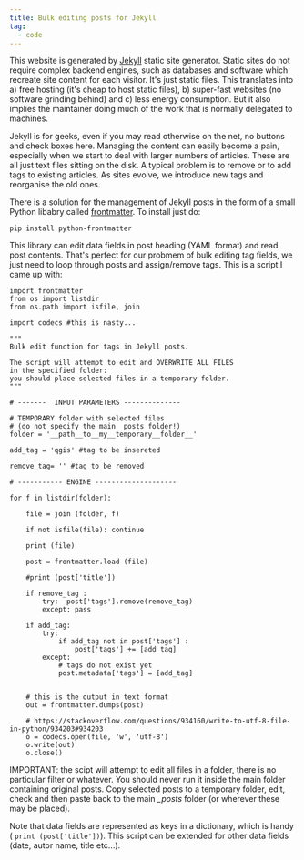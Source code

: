 ```yaml
---
title: Bulk editing posts for Jekyll 
tag: 
  - code
---
```


This website is generated by [Jekyll](https://jekyllrb.com/) static site generator. Static sites do not require complex backend engines, such as databases and software which recreate site content for each visitor. It's just static files. This translates into a) free hosting (it's cheap to host static files), b) super-fast websites (no software grinding behind) and c) less energy consumption. But it also implies the maintainer doing much of the work that is normally delegated to machines.

Jekyll is for geeks, even if you may read otherwise on the net, no buttons and check boxes here. Managing the content can easily become a pain, especially when we start to deal with larger numbers of articles. These are all just text files sitting on the disk. A typical problem is to remove or to add tags to existing articles. As sites evolve, we introduce new tags and reorganise the old ones. 

There is a solution for the management of Jekyll posts in the form of a small Python libabry called [frontmatter](https://python-frontmatter.readthedocs.io/en/latest/). To install just do:

```
pip install python-frontmatter
```          

This library can edit data fields in post heading (YAML format) and read post contents. That's perfect for our probmem of bulk editing tag fields, we just need to loop through posts and assign/remove tags. This is a script I came up with: 


```
import frontmatter
from os import listdir
from os.path import isfile, join

import codecs #this is nasty...

"""
Bulk edit function for tags in Jekyll posts. 

The script will attempt to edit and OVERWRITE ALL FILES 
in the specified folder: 
you should place selected files in a temporary folder. 
"""

# -------  INPUT PARAMETERS --------------

# TEMPORARY folder with selected files 
# (do not specify the main _posts folder!)
folder = '__path__to__my__temporary__folder__'

add_tag = 'qgis' #tag to be insereted

remove_tag= '' #tag to be removed

# ----------- ENGINE --------------------

for f in listdir(folder):

    file = join (folder, f)

    if not isfile(file): continue

    print (file)

    post = frontmatter.load (file)

    #print (post['title'])
	
	if remove_tag :
        try:  post['tags'].remove(remove_tag)
        except: pass

    if add_tag:
        try:
            if add_tag not in post['tags'] :
                post['tags'] += [add_tag]
        except:
            # tags do not exist yet
            post.metadata['tags'] = [add_tag]

  
	# this is the output in text format
    out = frontmatter.dumps(post)

    # https://stackoverflow.com/questions/934160/write-to-utf-8-file-in-python/934203#934203
    o = codecs.open(file, 'w', 'utf-8')
    o.write(out)
    o.close()
```
IMPORTANT: the scipt will attempt to edit all files in a folder, there is no particular filter or whatever. You should never run it inside the main folder containing original posts. Copy selected posts to a temporary folder, edit, check and then paste back to the main *_posts* folder (or wherever these may be placed).  

Note that data fields are represented as keys in a dictionary, which is handy ( `print (post['title'])`). This script can be extended for other data fields (date, autor name, title etc...). 


